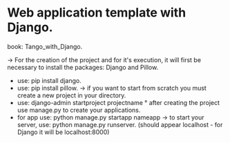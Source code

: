 # Web application template with Django.
book: Tango_with_Django.

-> For the creation of the project and for it's execution, it will first be necessary to install the packages: Django and Pillow.
* use: pip install django.
* use: pip install pillow.
-> if you want to start from scratch you must create a new project in your directory.
* use: django-admin startproject projectname
° after creating the project use manage.py to create your applications.
* for app use: python manage.py startapp nameapp
-> to start your server, use: python manage.py runserver. (should appear localhost - for Django it will be localhost:8000)
